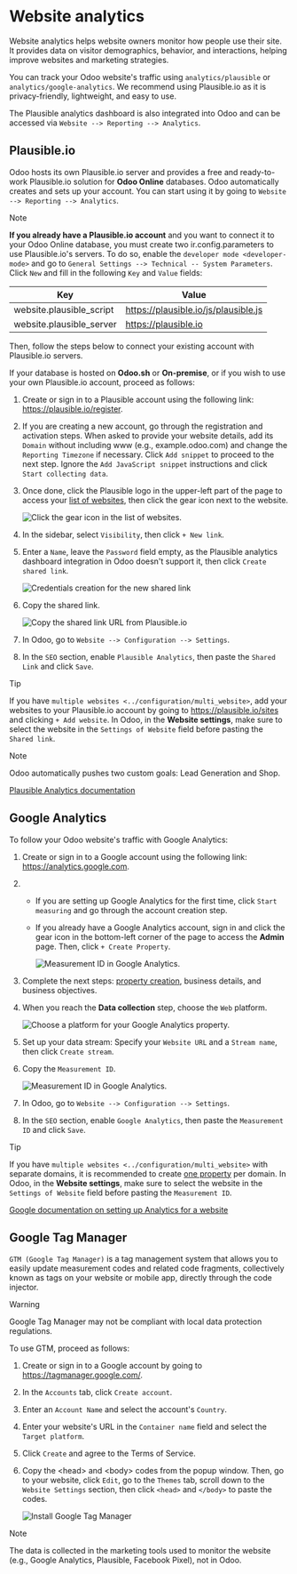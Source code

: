 # Website analytics

Website analytics helps website owners monitor how people use their
site. It provides data on visitor demographics, behavior, and
interactions, helping improve websites and marketing strategies.

You can track your Odoo website's traffic using `analytics/plausible` or
`analytics/google-analytics`. We recommend using Plausible.io as it is
privacy-friendly, lightweight, and easy to use.

The Plausible analytics dashboard is also integrated into Odoo and can
be accessed via `Website --> Reporting --> Analytics`.

## Plausible.io

Odoo hosts its own Plausible.io server and provides a free and
ready-to-work Plausible.io solution for **Odoo Online** databases. Odoo
automatically creates and sets up your account. You can start using it
by going to `Website --> Reporting --> Analytics`.

> [!NOTE]
> **If you already have a Plausible.io account** and you want to connect
> it to your Odoo Online database, you must create two
> <span class="title-ref">ir.config.parameters</span> to use
> Plausible.io's servers. To do so, enable the
> `developer mode <developer-mode>` and go to `General Settings -->
> Technical -- System Parameters`. Click `New` and fill in the following
> `Key` and `Value` fields:
>
> | Key                                                     | Value                                                               |
> |---------------------------------------------------------|---------------------------------------------------------------------|
> | <span class="title-ref">website.plausible_script</span> | <span class="title-ref">https://plausible.io/js/plausible.js</span> |
> | <span class="title-ref">website.plausible_server</span> | <span class="title-ref">https://plausible.io</span>                 |
>
> Then, follow the steps below to connect your existing account with
> Plausible.io servers.

If your database is hosted on **Odoo.sh** or **On-premise**, or if you
wish to use your own Plausible.io account, proceed as follows:

1.  Create or sign in to a Plausible account using the following link:
    <https://plausible.io/register>.

2.  If you are creating a new account, go through the registration and
    activation steps. When asked to provide your website details, add
    its `Domain` without including <span class="title-ref">www</span>
    (e.g., <span class="title-ref">example.odoo.com</span>) and change
    the `Reporting Timezone` if necessary. Click `Add snippet` to
    proceed to the next step. Ignore the `Add JavaScript snippet`
    instructions and click `Start collecting data`.

3.  Once done, click the Plausible logo in the upper-left part of the
    page to access your [list of websites](https://plausible.io/sites),
    then click the gear icon next to the website.

    ![Click the gear icon in the list of websites.](analytics/plausible-gear-icon.png)

4.  In the sidebar, select `Visibility`, then click `+ New link`.

5.  Enter a `Name`, leave the `Password` field empty, as the Plausible
    analytics dashboard integration in Odoo doesn't support it, then
    click `Create shared link`.

    ![Credentials creation for the new shared link](analytics/plausible-create-sharedlink.png)

6.  Copy the shared link.

    ![Copy the shared link URL from Plausible.io](analytics/plausible-copy-sharedlink.png)

7.  In Odoo, go to `Website --> Configuration --> Settings`.

8.  In the `SEO` section, enable `Plausible Analytics`, then paste the
    `Shared Link` and click `Save`.

> [!TIP]
> If you have `multiple websites <../configuration/multi_website>`, add
> your websites to your Plausible.io account by going to
> <https://plausible.io/sites> and clicking `+ Add
> website`. In Odoo, in the **Website settings**, make sure to select
> the website in the `Settings of Website` field before pasting the
> `Shared link`.

> [!NOTE]
> Odoo automatically pushes two custom goals:
> <span class="title-ref">Lead Generation</span> and
> <span class="title-ref">Shop</span>.

<div class="seealso">

[Plausible Analytics documentation](https://plausible.io/docs)

</div>

## Google Analytics

To follow your Odoo website's traffic with Google Analytics:

1.  Create or sign in to a Google account using the following link:
    <https://analytics.google.com>.

2.  - If you are setting up Google Analytics for the first time, click
      `Start measuring` and go through the account creation step.

    - If you already have a Google Analytics account, sign in and click
      the gear icon in the bottom-left corner of the page to access the
      **Admin** page. Then, click `+ Create
      Property`.

      ![Measurement ID in Google Analytics.](analytics/GA-add-property.png)

3.  Complete the next steps: [property
    creation](https://support.google.com/analytics/answer/9304153?hl=en/&visit_id=638278591144564289-3612494643&rd=2#property),
    business details, and business objectives.

4.  When you reach the **Data collection** step, choose the `Web`
    platform.

    ![Choose a platform for your Google Analytics property.](analytics/GA-platform.png)

5.  Set up your data stream: Specify your `Website URL` and a
    `Stream name`, then click `Create stream`.

6.  Copy the `Measurement ID`.

    ![Measurement ID in Google Analytics.](analytics/GA-measurement-id.png)

7.  In Odoo, go to `Website --> Configuration --> Settings`.

8.  In the `SEO` section, enable `Google Analytics`, then paste the
    `Measurement ID` and click `Save`.

> [!TIP]
> If you have `multiple websites <../configuration/multi_website>` with
> separate domains, it is recommended to create [one
> property](https://support.google.com/analytics/answer/9304153?hl=en/&visit_id=638278591144564289-3612494643&rd=2#property)
> per domain. In Odoo, in the **Website settings**, make sure to select
> the website in the `Settings of Website` field before pasting the
> `Measurement ID`.

<div class="seealso">

[Google documentation on setting up Analytics for a
website](https://support.google.com/analytics/answer/1008015?hl=en/)

</div>

## Google Tag Manager

`GTM (Google Tag Manager)` is a tag management system that allows you to
easily update measurement codes and related code fragments, collectively
known as tags on your website or mobile app, directly through the code
injector.

> [!WARNING]
> Google Tag Manager may not be compliant with local data protection
> regulations.

To use GTM, proceed as follows:

1.  Create or sign in to a Google account by going to
    <https://tagmanager.google.com/>.

2.  In the `Accounts` tab, click `Create account`.

3.  Enter an `Account Name` and select the account's `Country`.

4.  Enter your website's URL in the `Container name` field and select
    the `Target
    platform`.

5.  Click `Create` and agree to the Terms of Service.

6.  Copy the <span class="title-ref">\<head\></span> and
    <span class="title-ref">\<body\></span> codes from the popup window.
    Then, go to your website, click `Edit`, go to the `Themes` tab,
    scroll down to the `Website Settings` section, then click `<head>`
    and `</body>` to paste the codes.

    ![Install Google Tag Manager](analytics/gtm-codes.png)

> [!NOTE]
> The data is collected in the marketing tools used to monitor the
> website (e.g., Google Analytics, Plausible, Facebook Pixel), not in
> Odoo.
